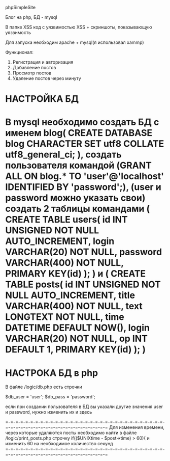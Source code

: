 phpSimpleSite

Блог на php, БД - mysql

В папке XSS код с уязвимостью XSS + скриншоты, показывающую уязвимость

Для запуска необходим apache + mysql(я использовал xammp)


Функционал:
1. Регистрация и авторизация
2. Добавление постов
3. Просмотр постов
4. Удаление постов через минуту



НАСТРОЙКА БД
===============
В mysql необходимо создать БД с именем blog( CREATE DATABASE blog CHARACTER SET utf8 COLLATE utf8_general_ci; ),
создать пользователя командой (GRANT ALL ON blog.* TO 'user'@'localhost' IDENTIFIED BY 'password';), (user и password можно указать свои)
создать 2 таблицы командами ( CREATE TABLE users(
                             id INT UNSIGNED NOT NULL AUTO_INCREMENT, 
                             login VARCHAR(20) NOT NULL, 
                             password VARCHAR(400) NOT NULL,
                             PRIMARY KEY(id)
                             ); ) 
                        и   ( CREATE TABLE posts(
                              id INT UNSIGNED NOT NULL AUTO_INCREMENT, 
                              title VARCHAR(400) NOT NULL, 
                              text LONGTEXT NOT NULL, 
                              time DATETIME DEFAULT NOW(),
                              login VARCHAR(20) NOT NULL,
                              op INT DEFAULT 1,
                              PRIMARY KEY(id)
                              ); )
===============

НАСТРОКА БД в php
===============
В файле /logic/db.php есть строчки

$db_user = 'user';
$db_pass = 'password';

если при создании пользователя в БД вы указали другие значения user и password, нужно изменить их и здесь



=-=-=-=-=-=-=-=-=-=-=-=-=-=-=-=-=-=-=-=-=-=-=-=-=-=-=-=-=-=-=-=-=-=-=-=-=-=-=-=-=-=-=-=-=-=-=-=-=-=-=-=-=
Для изменения времени, через которые удаляются посты необходимо найти в файле /logic/print_posts.php
                                                        строчку 	if(($UNIXtime - $post->time) > 60){
и изменить 60 на необходимое количество секунд  
=-=-=-=-=-=-=-=-=-=-=-=-=-=-=-=-=-=-=-=-=-=-=-=-=-=-=-=-=-=-=-=-=-=-=-=-=-=-=-=-=-=-=-=-=-=-=-=-=-=-=-=-=
